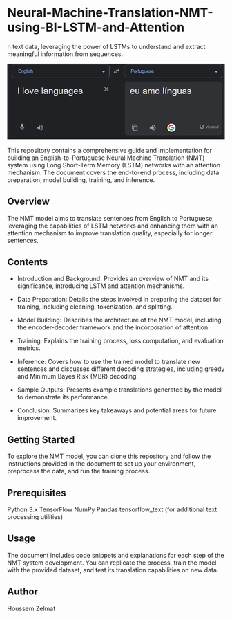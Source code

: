 # Neural-Machine-Translation-NMT-using-BI-LSTM-and-Attention

n text data, leveraging the power of LSTMs to understand and extract meaningful information from sequences.


![alt text](https://github.com/BheZelmat/Neural-Machine-Translation-NMT-using-BI-LSTM-and-Attention/blob/main/Img.png?raw=true)



This repository contains a comprehensive guide and implementation for building an English-to-Portuguese Neural Machine Translation (NMT) system using Long Short-Term Memory (LSTM) networks with an attention mechanism. The document covers the end-to-end process, including data preparation, model building, training, and inference.

## Overview
The NMT model aims to translate sentences from English to Portuguese, leveraging the capabilities of LSTM networks and enhancing them with an attention mechanism to improve translation quality, especially for longer sentences.

## Contents

* Introduction and Background: Provides an overview of NMT and its significance, introducing LSTM and attention mechanisms.

* Data Preparation: Details the steps involved in preparing the dataset for training, including cleaning, tokenization, and splitting.

* Model Building: Describes the architecture of the NMT model, including the encoder-decoder framework and the incorporation of attention.

* Training: Explains the training process, loss computation, and evaluation metrics.

* Inference: Covers how to use the trained model to translate new sentences and discusses different decoding strategies, including greedy and Minimum Bayes Risk (MBR) decoding.

* Sample Outputs: Presents example translations generated by the model to demonstrate its performance.

* Conclusion: Summarizes key takeaways and potential areas for future improvement.

## Getting Started

To explore the NMT model, you can clone this repository and follow the instructions provided in the document to set up your environment, preprocess the data, and run the training process.

## Prerequisites

Python 3.x
TensorFlow
NumPy
Pandas
tensorflow_text (for additional text processing utilities)

## Usage
The document includes code snippets and explanations for each step of the NMT system development. You can replicate the process, train the model with the provided dataset, and test its translation capabilities on new data.

## Author
Houssem Zelmat 
